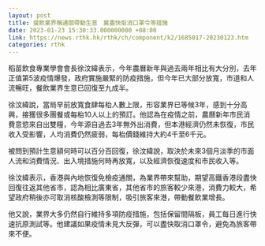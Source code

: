 ```yaml
---
layout: post
title: 餐飲業界稱通關帶動生意　冀盡快取消口罩令等措施
date: 2023-01-23 15:30:33.000000000 +08:00
link: https://news.rthk.hk/rthk/ch/component/k2/1685017-20230123.htm
categories: rthk
---
```


稻苗飲食專業學會會長徐汶緯表示，今年農曆新年與過去兩年相比有大分別，去年正值第5波疫情爆發，政府實施嚴緊的防疫措施，但今年已大部分放寬，市道和人流暢旺，餐飲業界生意已回復至九成半。

徐汶緯說，當局早前放寬食肆每枱人數上限，形容業界已等候3年，感到十分高興，接獲很多團餐或每枱10人以上的預訂。他認為在疫情之前，農曆新年市民消費意慾來自出雙糧，今年源自過去3年無外出消費，但本港經濟仍然未恢復，市民收入受影響，人均消費仍然疲弱，每枱價錢維持大約4千至6千元。

被問到預計生意額何時可以百分百回復，徐汶緯說，取決於未來3個月淡季的市面人流和消費情況、出入境措施何時再放寬，以及經濟恢復速度和市民收入等。

徐汶緯表示，香港與內地恢復免檢疫通關，為業界帶來幫助，期望高鐵香港段盡快回復往返其他省市，認為相比廣東省，其他省市的旅客較少來港，消費力較大，希望政府稍後亦可取消核酸檢測等限制，吸引旅客來港，帶動餐飲業增長。

他又說，業界大多仍然自行維持多項防疫措施，包括保留間隔板，員工每日進行快速抗原測試等。他建議如果疫情未見大反彈，可以盡快取消口罩令，避免為旅客帶來不便。
